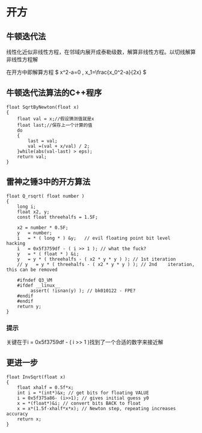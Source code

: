 # 开方

## 牛顿迭代法

线性化近似非线性方程，在邻域内展开成泰勒级数，解算非线性方程。以切线解算非线性方程解

在开方中即解算方程 $ x^2-a=0 $,$ x_1=\frac{x_0^2-a}{2x} $

## 牛顿迭代法算法的C++程序

    float SqrtByNewton(float x)
    {
    	float val = x;//假设猜测值就是x
    	float last;//保存上一个计算的值
    	do
    	{
    		last = val;
    		val =(val + x/val) / 2;
    	}while(abs(val-last) > eps);
    	return val;
    }

## 雷神之锤3中的开方算法

    float Q_rsqrt( float number )
    {
    	long i;
    	float x2, y;
    	const float threehalfs = 1.5F;

    	x2 = number * 0.5F;
    	y   = number;
    	i   = * ( long * ) &y;   // evil floating point bit level   hacking
    	i   = 0x5f3759df - ( i >> 1 ); // what the fuck?
    	y   = * ( float * ) &i;
    	y   = y * ( threehalfs - ( x2 * y * y ) ); // 1st iteration
    	// y   = y * ( threehalfs - ( x2 * y * y ) ); // 2nd    iteration, this can be removed

    	#ifndef Q3_VM
    	#ifdef __linux__
    		 assert( !isnan(y) ); // bk010122 - FPE?
    	#endif
    	#endif
    	return y;
    }
### 提示

关键在于i   = 0x5f3759df - ( i >> 1 )找到了一个合适的数字来接近解
## 更进一步

    float InvSqrt(float x)
    {
    	float xhalf = 0.5f*x;
    	int i = *(int*)&x; // get bits for floating VALUE 
    	i = 0x5f375a86- (i>>1); // gives initial guess y0
    	x = *(float*)&i; // convert bits BACK to float
    	x = x*(1.5f-xhalf*x*x); // Newton step, repeating increases     accuracy
    	return x;
    }


